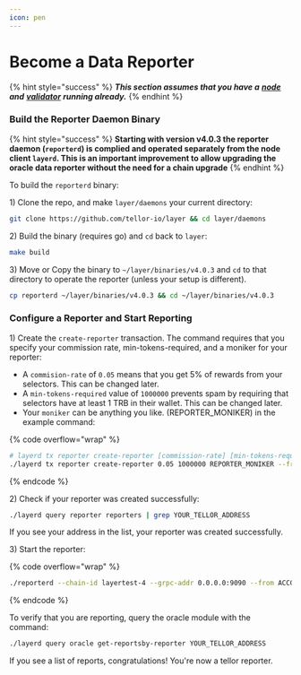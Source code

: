 ```yaml
---
icon: pen
---
```


# Become a Data Reporter

{% hint style="success" %}
_**This section assumes that you have a**_ [_**node**_](public-testnet/node-setup/) _**and**_ [_**validator**_](run-a-layer-validator/) _**running already.**_&#x20;
{% endhint %}

### Build the Reporter Daemon Binary

{% hint style="success" %}
**Starting with version v4.0.3 the reporter daemon (`reporterd`) is complied and operated separately from the node client `layerd`. This is an important improvement to allow upgrading the oracle data reporter without the need for a chain upgrade**
{% endhint %}

To build the `reporterd` binary:

1\) Clone the repo, and make `layer/daemons` your current directory:

```sh
git clone https://github.com/tellor-io/layer && cd layer/daemons
```

2\) Build the binary (requires go) and `cd` back to `layer`:

```sh
make build
```

3\) Move or Copy the binary to `~/layer/binaries/v4.0.3` and `cd` to that directory to operate the reporter (unless your setup is different).

```sh
cp reporterd ~/layer/binaries/v4.0.3 && cd ~/layer/binaries/v4.0.3
```

### Configure a Reporter and Start Reporting

1\) Create the `create-reporter` transaction. The command requires that you specify your commission rate, min-tokens-required, and a moniker for your reporter:&#x20;

* A `commision-rate` of `0.05` means that you get 5% of rewards from your selectors. This can be changed later.
* A `min-tokens-required` value of `1000000` prevents spam by requiring that selectors have at least 1 TRB in their wallet. This can be changed later.
* Your `moniker` can be anything you like. (REPORTER\_MONIKER) in the example command:

{% code overflow="wrap" %}
```bash
# layerd tx reporter create-reporter [commission-rate] [min-tokens-required] [moniker] [flags]
./layerd tx reporter create-reporter 0.05 1000000 REPORTER_MONIKER --from YOUR_ACCOUNT_NAME --chain-id layertest-4 --fees 10loya --yes
```
{% endcode %}

2\) Check if your reporter was created successfully:

```sh
./layerd query reporter reporters | grep YOUR_TELLOR_ADDRESS
```

If you see your address in the list, your reporter was created successfully.

3\) Start the reporter:

{% code overflow="wrap" %}
```bash
./reporterd --chain-id layertest-4 --grpc-addr 0.0.0.0:9090 --from ACCOUNT_NAME --home ~/.layer --keyring-backend test --node tcp://0.0.0.0:26657
```
{% endcode %}

To verify that you are reporting, query the oracle module with the command:

```sh
./layerd query oracle get-reportsby-reporter YOUR_TELLOR_ADDRESS
```

If you see a list of reports, congratulations! You're now a tellor reporter.&#x20;
